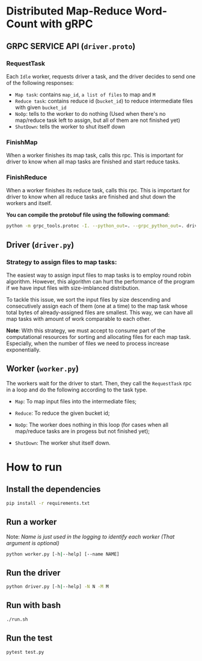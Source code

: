# Distributed Map-Reduce Word-Count with gRPC

## GRPC SERVICE API (`driver.proto`)

### RequestTask

Each `Idle` worker, requests driver a task, and the driver decides to send one of the following responses:

- `Map task`: contains `map_id`, `a list of files` to map and `M`
- `Reduce task`: contains reduce id (`bucket_id`) to reduce intermediate files with given `bucket_id`
- `NoOp`: tells to the worker to do nothing (Used when there's no map/reduce task left to assign, but all of them are not finished yet)
- `ShutDown`: tells the worker to shut itself down

### FinishMap

When a worker finishes its map task, calls this rpc. This is important for driver to know when all map tasks are finished and start reduce tasks.

### FinishReduce

When a worker finishes its reduce task, calls this rpc. This is important for driver to know when all reduce tasks are finished and shut down the workers and itself.

**You can compile the protobuf file using the following command:**

```bash
python -m grpc_tools.protoc -I. --python_out=. --grpc_python_out=. driver.proto
```

## Driver (`driver.py`)

### **Strategy to assign files to map tasks:**

The easiest way to assign input files to map tasks is to employ round robin algorithm. However, this algorithm can hurt the performance of the program if we have input files with size-imblanced distribution.

To tackle this issue, we sort the input files by size descending and consecutively assign each of them (one at a time) to the map task whose total bytes of already-assigned files are smallest. This way, we can have all map tasks with amount of work comparable to each other.

**Note**: With this strategy, we must accept to consume part of the computational resources for sorting and allocating files for each map task. Especially, when the number of files we need to process increase exponentially.

## Worker (`worker.py`)

The workers wait for the driver to start. Then, they call the `RequestTask` rpc in a loop and do the following according to the task type.

- `Map`: To map input files into the intermediate files;

- `Reduce`: To reduce the given bucket id;

- `NoOp`: The worker does nothing in this loop (for cases when all map/reduce tasks are in progess but not finished yet);

- `ShutDown`: The worker shut itself down.

# How to run
## Install the dependencies

```bash
pip install -r requirements.txt
```

## Run a worker

Note: *Name is just used in the logging to identify each worker (That argument is optional)*

```bash
python worker.py [-h|--help] [--name NAME]
```

## Run the driver

```bash
python driver.py [-h|--help] -N N -M M
```

## Run with bash

```bash
./run.sh
```

## Run the test

```bash
pytest test.py
```

